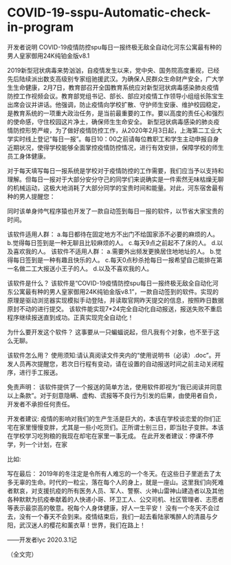 # COVID-19-sspu-Automatic-check-in-program

开发者说明
COVID-19疫情防控spu每日一报终极无敌全自动化河东公寓最有种的男人皇家御用24K纯铂金版v8.1

2019新型冠状病毒来势汹汹，自疫情发生以来，党中央、国务院高度重视，已经先后陆续派出数支高级别专家组驰援武汉。为确保人民群众生命财产安全，广大学生生命健康，2月7日，教育部召开全国教育系统应对新型冠状病毒感染肺炎疫情防控工作视频会议。教育部党组书记、部长、部应对疫情工作领导小组组长陈宝生出席会议并讲话。他强调，防止疫情向学校扩散、守护师生安康、维护校园稳定，是教育系统的一项重大政治任务，是当前最重要的工作。要以高度的责任心和强烈的使命感，守住校园这片净土，确保师生生命安全。
新型冠状病毒感染的肺炎疫情防控形势严峻，为了做好疫情防控工作，从2020年2月3日起，上海第二工业大学实时线上登记“每日一报”。每日10：00之前请每位教职工和学生主动申报自身近期状况，使得学校能够全面掌控疫情防控情况，进行有效安排，保障学校的师生员工身体健康。


对于每天填写每日一报系统是学校对于疫情防控的工作需要，我们应当予以支持和理解。但每日一报对于大部分安分守己的同学们来说确实是一件索然无味枯燥无聊的机械运动，这极大地消耗了大部分同学的宝贵时间和能量。对此，河东宿舍最有种的男人提醒您：

同时该单身帅气程序猿也开发了一款自动签到每日一报的软件，以节省大家宝贵的时间。

该软件适用人群：
a.每日都待在固定地方不出门不给国家添不必要的麻烦的人。
b.觉得每日签到是一种无聊且比较麻烦的人。
c.每天9点之前起不了床的人。
d.以及喜欢我的人。
该软件不适用人群：
a.需要外出频发更换居住地地址的人。
b.觉得每日签到是一种有趣且快乐的人。
c.每天0点秒杀抢每日一报希望自己能排在第一名做二工大报送小王子的人。
d.以及不喜欢我的人。

该软件是什么？
该软件是“COVID-19疫情防控spu每日一报终极无敌全自动化河东公寓最有种的男人皇家御用24K纯铂金版v8.1”，一款自动签到的软件。实现的原理是驱动浏览器实现模拟手动登陆，并读取官网昨天提交的信息，按照昨日数据原封不动的进行提交。
该软件能实现7*24完全自动化自动报送，报送失败不重启程序继续报送直到成功。正真实现完全自动化！

为什么要开发这个软件？
这事要从一只蝙蝠说起，但凡我有个对象，也不至于这么无聊。





该软件怎么用？
使用须知:请认真阅读文件夹内的“使用说明书（必读）.doc”。开发人员再次提醒您，若次日行程有变动，请在设置的自动报送时间之前主动关闭程序，进行手工报送。

免责声明：
该软件提供了一个报送的简单方法，使用软件即视为“我已阅读并同意以上条款”。对于刻意隐瞒、虚构、谎报等不良行为引发的后果，由使用者自负，开发者不承担任何责任。

开发者建议:
疫情的影响对我们的生产生活是巨大的，本该在学校谈恋爱的你们正宅在家里慢慢变胖，尤其是一些小吃货们。正所谓士别三日，即当肚子变胖。本该在学校学习吃狗粮的我现在却宅在家里一事无成。
在此开发者建议：停课不停学，列一个计划，在家

比如:








写在最后：
2019年的冬注定是令所有人难忘的一个冬天。在这些日子里逝去了太多无辜的生命。时代的一粒尘，落在每个人的身上，就是一座山。这里我们向死难者默哀，对支援抗疫的所有医务人员、军人、警察、火神山雷神山建造者以及其他各种默默为抗疫奉献着的人快递小哥、环卫工人、公交司机、社区管理者、志愿者等表示最崇高的敬意。祝每个人身体健康，好人一生平安！
没有一个冬天不会过去，没有一个春天不会到来。疫情结束后，我们一起去看陆家嘴醉人的清晨与夕阳，武汉迷人的樱花和薰衣草！世界，我们在路上！

——开发者lyc 2020.3.1记



（全文完）
